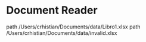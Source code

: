 # Document Reader

path /Users/crhistian/Documents/data/Libro1.xlsx
path /Users/crhistian/Documents/data/invalid.xlsx
